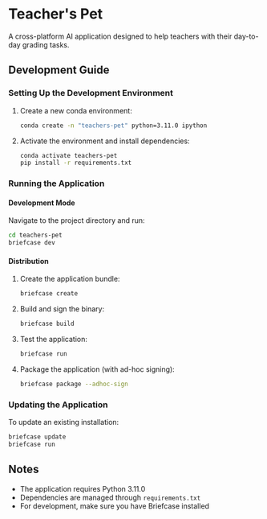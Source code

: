 # Teacher's Pet

A cross-platform AI application designed to help teachers with their day-to-day grading tasks.

## Development Guide

### Setting Up the Development Environment

1. Create a new conda environment:
   ```bash
   conda create -n "teachers-pet" python=3.11.0 ipython
   ```

2. Activate the environment and install dependencies:
   ```bash
   conda activate teachers-pet
   pip install -r requirements.txt
   ```

### Running the Application

#### Development Mode
Navigate to the project directory and run:
```bash
cd teachers-pet
briefcase dev
```

#### Distribution

1. Create the application bundle:
   ```bash
   briefcase create
   ```

2. Build and sign the binary:
   ```bash
   briefcase build
   ```

3. Test the application:
   ```bash
   briefcase run
   ```

4. Package the application (with ad-hoc signing):
   ```bash
   briefcase package --adhoc-sign
   ```

### Updating the Application

To update an existing installation:
```bash
briefcase update
briefcase run
```

## Notes

- The application requires Python 3.11.0
- Dependencies are managed through `requirements.txt`
- For development, make sure you have Briefcase installed





